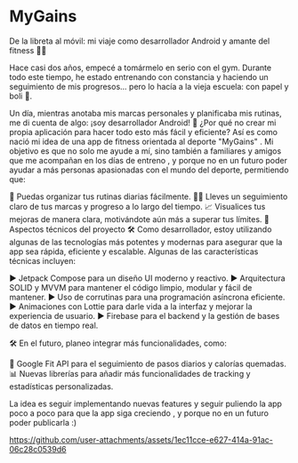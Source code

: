 


# MyGains
De la libreta al móvil: mi viaje como desarrollador Android y amante del fitness 💪📱

Hace casi dos años, empecé a tomármelo en serio con el gym. Durante todo este tiempo, he estado entrenando con constancia y haciendo un seguimiento de mis progresos... pero lo hacía a la vieja escuela: con papel y boli 📝.

Un día, mientras anotaba mis marcas personales y planificaba mis rutinas, me di cuenta de algo: ¡soy desarrollador Android! 🤯 ¿Por qué no crear mi propia aplicación para hacer todo esto más fácil y eficiente?
Así es como nació mi idea de una app de fitness orientada al deporte "MyGains" . Mi objetivo es que no solo me ayude a mí, sino también a familiares y amigos que me acompañan en los días de entreno , y porque no en un futuro poder ayudar a más personas apasionadas con el mundo del deporte, permitiendo que:

📅 Puedas organizar tus rutinas diarias fácilmente.
🏋️‍♂️ Lleves un seguimiento claro de tus marcas y progreso a lo largo del tiempo.
📈 Visualices tus mejoras de manera clara, motivándote aún más a superar tus límites.
🚧 Aspectos técnicos del proyecto 🛠️
Como desarrollador, estoy utilizando algunas de las tecnologías más potentes y modernas para asegurar que la app sea rápida, eficiente y escalable. Algunas de las características técnicas incluyen:

▶️ Jetpack Compose para un diseño UI moderno y reactivo.
▶️ Arquitectura SOLID y MVVM para mantener el código limpio, modular y fácil de mantener.
▶️ Uso de corrutinas para una programación asíncrona eficiente.
▶️ Animaciones con Lottie para darle vida a la interfaz y mejorar la experiencia de usuario.
▶️ Firebase para el backend y la gestión de bases de datos en tiempo real.

🛠️ En el futuro, planeo integrar más funcionalidades, como:

👟 Google Fit API para el seguimiento de pasos diarios y calorías quemadas.
📊 Nuevas librerías para añadir más funcionalidades de tracking y estadísticas personalizadas.

La idea es seguir implementando nuevas features y seguir puliendo la app poco a poco para que la app siga creciendo , y porque no en un futuro poder publicarla :)

https://github.com/user-attachments/assets/1ec11cce-e627-414a-91ac-06c28c0539d6

